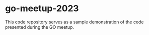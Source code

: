 # go-meetup-2023
This code repository serves as a sample demonstration of the code presented during the GO meetup.
